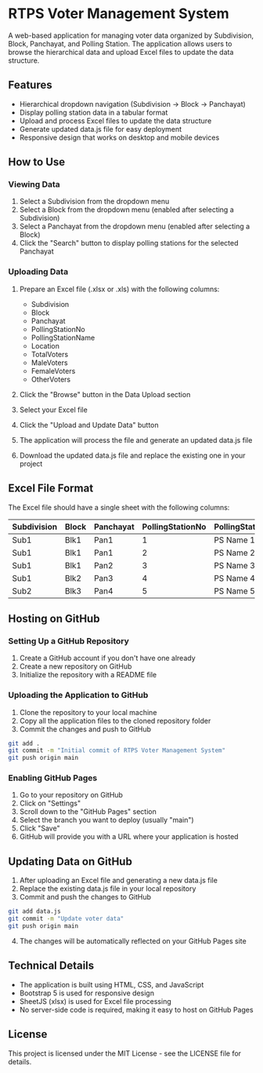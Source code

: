 # RTPS Voter Management System

A web-based application for managing voter data organized by Subdivision, Block, Panchayat, and Polling Station. The application allows users to browse the hierarchical data and upload Excel files to update the data structure.

## Features

- Hierarchical dropdown navigation (Subdivision → Block → Panchayat)
- Display polling station data in a tabular format
- Upload and process Excel files to update the data structure
- Generate updated data.js file for easy deployment
- Responsive design that works on desktop and mobile devices

## How to Use

### Viewing Data

1. Select a Subdivision from the dropdown menu
2. Select a Block from the dropdown menu (enabled after selecting a Subdivision)
3. Select a Panchayat from the dropdown menu (enabled after selecting a Block)
4. Click the "Search" button to display polling stations for the selected Panchayat

### Uploading Data

1. Prepare an Excel file (.xlsx or .xls) with the following columns:
   - Subdivision
   - Block
   - Panchayat
   - PollingStationNo
   - PollingStationName
   - Location
   - TotalVoters
   - MaleVoters
   - FemaleVoters
   - OtherVoters

2. Click the "Browse" button in the Data Upload section
3. Select your Excel file
4. Click the "Upload and Update Data" button
5. The application will process the file and generate an updated data.js file
6. Download the updated data.js file and replace the existing one in your project

## Excel File Format

The Excel file should have a single sheet with the following columns:

| Subdivision | Block | Panchayat | PollingStationNo | PollingStationName | Location | TotalVoters | MaleVoters | FemaleVoters | OtherVoters |
|-------------|-------|-----------|------------------|---------------------|----------|-------------|------------|--------------|-------------|
| Sub1        | Blk1  | Pan1      | 1                | PS Name 1           | Loc1     | 1000        | 500        | 495          | 5           |
| Sub1        | Blk1  | Pan1      | 2                | PS Name 2           | Loc2     | 1200        | 600        | 595          | 5           |
| Sub1        | Blk1  | Pan2      | 3                | PS Name 3           | Loc3     | 900         | 450        | 445          | 5           |
| Sub1        | Blk2  | Pan3      | 4                | PS Name 4           | Loc4     | 800         | 400        | 395          | 5           |
| Sub2        | Blk3  | Pan4      | 5                | PS Name 5           | Loc5     | 1100        | 550        | 545          | 5           |

## Hosting on GitHub

### Setting Up a GitHub Repository

1. Create a GitHub account if you don't have one already
2. Create a new repository on GitHub
3. Initialize the repository with a README file

### Uploading the Application to GitHub

1. Clone the repository to your local machine
2. Copy all the application files to the cloned repository folder
3. Commit the changes and push to GitHub

```bash
git add .
git commit -m "Initial commit of RTPS Voter Management System"
git push origin main
```

### Enabling GitHub Pages

1. Go to your repository on GitHub
2. Click on "Settings"
3. Scroll down to the "GitHub Pages" section
4. Select the branch you want to deploy (usually "main")
5. Click "Save"
6. GitHub will provide you with a URL where your application is hosted

## Updating Data on GitHub

1. After uploading an Excel file and generating a new data.js file
2. Replace the existing data.js file in your local repository
3. Commit and push the changes to GitHub

```bash
git add data.js
git commit -m "Update voter data"
git push origin main
```

4. The changes will be automatically reflected on your GitHub Pages site

## Technical Details

- The application is built using HTML, CSS, and JavaScript
- Bootstrap 5 is used for responsive design
- SheetJS (xlsx) is used for Excel file processing
- No server-side code is required, making it easy to host on GitHub Pages

## License

This project is licensed under the MIT License - see the LICENSE file for details.